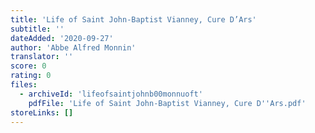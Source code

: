 ```yaml
---
title: 'Life of Saint John-Baptist Vianney, Cure D’Ars'
subtitle: ''
dateAdded: '2020-09-27'
author: 'Abbe Alfred Monnin'
translator: ''
score: 0
rating: 0
files:
  - archiveId: 'lifeofsaintjohnb00monnuoft'
    pdfFile: 'Life of Saint John-Baptist Vianney, Cure D''Ars.pdf'
storeLinks: []
---
```



